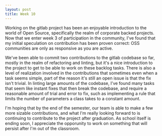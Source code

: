 ```yaml
---
layout: post
title: Week 10
---
```


Working on the gitlab project has been an enjoyable introduction to the world of Open Source, specifically 
the realm of corporate backed projects. Now that we enter week 3 of participation in the community, I've found 
that my initial speculation on contribution has been proven correct: OSS communities are only as responsive as you are active.

We've been able to commit two contributions to the gitlab codebase so far, mostly in the realm of refactoring and linting, but it's a nice introduction to the project to get to be able to work on these backlog tasks. There is also a level of realization involved in the contributions that sometimes even when a task seems simple, part of the reason it's still an open issue is that the fix isn't trivial. In linting large amounts of the codebase, I've found many tasks that seem like instant fixes that then break the codebase, and require a reasonable amount of trial and error to fix, such as implementing a rule that limits the number of parameters a class takes to a constant amount.

I'm hoping that by the end of the semester, our team is able to make a few more sizable contributions, and what I'm really looking forward to is continuing to contribute to the project after graduation. As school itself is ending soon, I appreciate the opporunity to work on something that will persist after I'm out of the classroom.